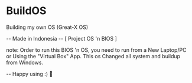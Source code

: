 # BuildOS
Building my own OS (Great-X OS)

   -- Made in Indonesia --
    [ Project OS 'n BIOS ]

note: Order to run this BIOS 'n OS, you need to run from a New Laptop/PC or Using the "Virtual Box" App. This os Changed all system and buildup from Windows.

-- Happy using :) 👑
